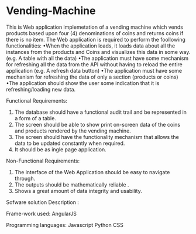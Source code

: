# Vending-Machine

This is Web application implemetation of a vending machine which vends products based upon four (4) denominations of coins and returns coins if there is no item.
The Web application is required to perform the foollowing functionalities:
•When the application loads, it loads data about all the instances from the products and Coins and visualizes this data in some way. (e.g. A table with all the data)
•The application must have some mechanism for refreshing all the data from the API without having to reload the entire application (e.g. A refresh data button)
•The application must have some mechanism for refreshing the data of only a section (products or coins)
•The application should show the user some indication that it is refreshing/loading new data.

Functional Requirements:

1. The database should have a functional audit trail and be represented in a form of a table.
2. The screen should be able to show print on-screen data of the coins and products rendered by the vending machine.
3. The screen should have the functionality mechanism that allows the data to be updated constantly when required.
4. It should be as ingle page application.


Non-Functional Requirements:

1. The interface of the Web Application should be easy to navigate through.
2. The outputs should be mathematically reliable .
3. Shows a great amount of data integrity and usability.


Sofware solution Description :

Frame-work used:
AngularJS

Programming languages:
Javascript
Python
CSS





